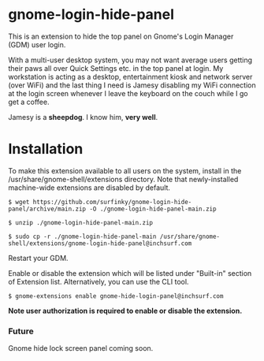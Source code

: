 # gnome-login-hide-panel

This is an extension to hide the top panel on Gnome's Login Manager (GDM) user login.

With a multi-user desktop system, you may not want average users getting their paws all over Quick Settings etc. in the top panel at login. My workstation is acting as a desktop, entertainment kiosk and network server (over WiFi) and the last thing I need is Jamesy disabling my WiFi connection at the login screen whenever I leave the keyboard on the couch while I go get a coffee.

Jamesy is a **sheepdog**. I know him, **very well**.

# Installation

To make this extension available to all users on the system, install in the /usr/share/gnome-shell/extensions directory. Note that newly-installed machine-wide extensions are disabled by default.

```
$ wget https://github.com/surfinky/gnome-login-hide-panel/archive/main.zip -O ./gnome-login-hide-panel-main.zip

$ unzip ./gnome-login-hide-panel-main.zip

$ sudo cp -r ./gnome-login-hide-panel-main /usr/share/gnome-shell/extensions/gnome-login-hide-panel@inchsurf.com
```

Restart your GDM.

Enable or disable the extension which will be listed under "Built-in" section of Extension list. Alternatively, you can use the CLI tool.

```$ gnome-extensions enable gnome-hide-login-panel@inchsurf.com```

**Note user authorization is required to enable or disable the extension.**

### Future

Gnome hide lock screen panel coming soon.
